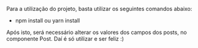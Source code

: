 Para a utilização do projeto, basta utilizar os seguintes comandos abaixo:

- npm install ou yarn install

Após isto, será necessário alterar os valores dos campos dos posts, no componente Post.
Daí é só utilizar e ser feliz :)